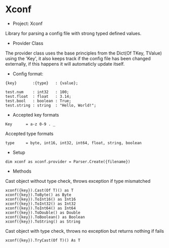 # Xconf

- Project: Xconf

Library for parsing a config file with strong typed defined values.

- Provider Class

The provider class uses the base principles from the Dict(Of TKey, TValue) using the 'Key', it also
keeps track if the config file has been changed externally, if this happens it will automaticly update itself.

- Config format:
```
{key}       :{type}   : {value};

test.num    : int32   : 100;
test.float  : float   : 3.14;
test.bool   : boolean : True;
test.string : string  : "Hello, World!";  
```

- Accepted key formats
```
Key      = a-z 0-9 . _
```

Accepted type formats
```
type     = byte, int16, int32, int64, float, string, boolean
```

- Setup
```
dim xconf as xconf.provider = Parser.Create({filename})
```

- Methods

Cast object without type check, throws exception if type mismatched
```
xconf({key}).Cast(Of T)() as T
xconf({key}).ToByte() as Byte
xconf({key}).ToInt16() as Int16
xconf({key}).ToInt32() as Int32
xconf({key}).ToInt64() as Int64
xconf({key}).ToDouble() as Double
xconf({key}).ToBoolean() as Boolean
xconf({key}).ToString() as String
```

Cast object with type check, throws no exception but returns nothing if fails
```
xconf({key}).TryCast(Of T)() As T
```
